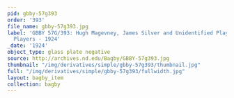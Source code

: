 ```yaml
---
pid: gbby-57g393
order: '393'
file_name: gbby-57g393.jpg
label: 'GBBY 57G/393: Hugh Magevney, James Silver and Unidentified Player: Baseball
  Players - 1924'
_date: '1924'
object_type: glass plate negative
source: http://archives.nd.edu/Bagby/GBBY-57g393.jpg
thumbnail: "/img/derivatives/simple/gbby-57g393/thumbnail.jpg"
full: "/img/derivatives/simple/gbby-57g393/fullwidth.jpg"
layout: bagby_item
collection: bagby
---
```

